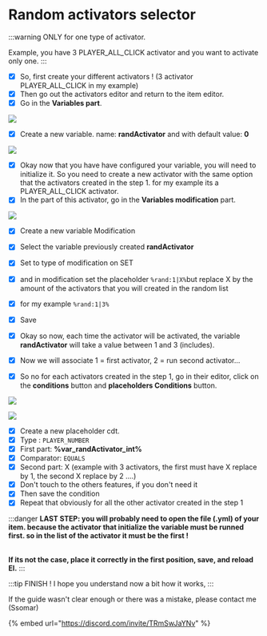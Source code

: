 # Random activators selector

:::warning
ONLY for one type of activator.

Example, you have 3 PLAYER\_AL&#x4C;_\__&#x43;LICK activator and you want to activate only one.
:::

* [x] So, first create your different activators ! (3 activator PLAYER\_AL&#x4C;_\__&#x43;LICK in my example)
* [x] Then go out the activators editor and return to the item editor.
* [x] Go in the **Variables part**.

![](https://camo.githubusercontent.com/7180706f8b50740d12abaa9cc3b582fcb85154c2dcc1c16c65269cbdaeed26e9/68747470733a2f2f692e696d6775722e636f6d2f4a677874736f712e706e67)

* [x] Create a new variable. name: **randActivator** and with default value: **0**

![](https://camo.githubusercontent.com/9c2355e1bbe1aeee76bec50f0bb209ed5ff165aba59a82a402216978b2ca9443/68747470733a2f2f692e696d6775722e636f6d2f736b32573369482e706e67)

* [x] Okay now that you have have configured your variable, you will need to initialize it. So you need to create a new activator with the same option that the activators created in the step 1. for my example its a PLAYER\_AL&#x4C;_\__&#x43;LICK activator.
* [x] In the part of this activator, go in the **Variables modification** part.

![](https://camo.githubusercontent.com/d9116f00f1fde942d98d90f7cd11a5539f56fdd4166b64f5561ecd44657058f9/68747470733a2f2f692e696d6775722e636f6d2f6645516a44655a2e706e67)

* [x] Create a new variable Modification
* [x] Select the variable previously created **randActivator**
* [x] Set to type of modification on SET
* [x] and in modification set the placeholder `%rand:1|X%`but replace X by the amount of the activators that you will created in the random list
* [x] for my example `%rand:1|3%`
* [x] Save
* [x] Okay so now, each time the activator will be activated, the variable **randActivator** will take a value between 1 and 3 (includes).

* [x] Now we will associate 1 = first activator, 2 = run second activator...
* [x] So no for each activators created in the step 1, go in their editor, click on the **conditions** button and **placeholders Conditions** button.

![](https://camo.githubusercontent.com/976052b58ff4a5d03bc96c1001d9d550aec2cccd7abbb2042fd7fb303cc7c498/68747470733a2f2f692e696d6775722e636f6d2f6b4674366d4d412e706e67)

![](https://camo.githubusercontent.com/01f2350ce5846c2704704f0a3be74a21231e8e470fb370f4d54dc5aa98a9277c/68747470733a2f2f692e696d6775722e636f6d2f31766c566739362e706e67)

* [x] Create a new placeholder cdt.
* [x] Type : `PLAYER_NUMBER`
* [x] First part: **%var\_randActivator**_**\_**_**int%**
* [x] Comparator: `EQUALS`
* [x] Second part: X (example with 3 activators, the first must have X replace by 1, the second X replace by 2 ....)
* [x] Don't touch to the others features, if you don't need it
* [x] Then save the condition
* [x] Repeat that obviously for all the other activator created in the step 1

:::danger
**LAST STEP: you will probably need to open the file (.yml) of your item. because the activator that initialize the variable must be runned first. so in the list of the activator it must be the first !**

\
**If its not the case, place it correctly in the first position, save, and reload EI.**
:::

:::tip
FINISH ! I hope you understand now a bit how it works,
:::

If the guide wasn't clear enough or there was a mistake, please contact me (Ssomar) 

\{% embed url="https://discord.com/invite/TRmSwJaYNv" %\}
